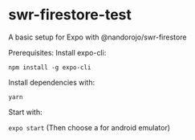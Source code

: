 # swr-firestore-test
A basic setup for Expo with @nandorojo/swr-firestore

Prerequisites:
Install expo-cli:

`npm install -g expo-cli`

Install dependencies with:

`yarn`

Start with:

`expo start` (Then choose a for android emulator)
